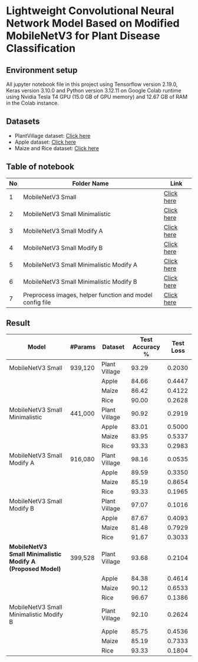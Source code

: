 # **Lightweight Convolutional Neural Network Model Based on Modified MobileNetV3 for Plant Disease Classification**
## **Environment setup** 
All jupyter notebook file in this project using Tensorflow version 2.19.0, Keras version 3.10.0 and Python version 3.12.11 on Google Colab runtime using Nvidia Tesla T4 GPU (15.0 GB of GPU memory) and 12.67 GB of RAM in the Colab instance.
## **Datasets**
* PlantVillage dataset: <a href="https://www.kaggle.com/datasets/emmarex/plantdisease">Click here</a>
* Apple dataset: <a href="https://www.kaggle.com/competitions/plant-pathology-2020-fgvc7/data">Click here</a> 
* Maize and Rice dataset: <a href="https://data.mendeley.com/datasets/6nv7gt2636/1">Click here</a>
## **Table of notebook**
| No    | Folder Name                                    | Link      |
|-------|----------------------------------------------|-----------|
| 1     | MobileNetV3 Small                    | <a href="https://github.com/yanapatt/Lightweight-Convolutional-Neural-Network-Model-Based-on-Modiied-MobileNetV3-for-Plant-Disease/tree/main/Colab/MBNv3S">Click here</a>  |
| 2     | MobileNetV3 Small Minimalistic                                | <a href="https://github.com/yanapatt/Lightweight-Convolutional-Neural-Network-Model-Based-on-Modiied-MobileNetV3-for-Plant-Disease/tree/main/Colab/MBNv3S_Mini">Click here</a>  |
| 3     | MobileNetV3 Small Modify A                                | <a href="https://github.com/yanapatt/Lightweight-Convolutional-Neural-Network-Model-Based-on-Modiied-MobileNetV3-for-Plant-Disease/tree/main/Colab/MBNv3S_Modify_A">Click here</a>  |
| 4     | MobileNetV3 Small Modify B                                | <a href="https://github.com/yanapatt/Lightweight-Convolutional-Neural-Network-Model-Based-on-Modiied-MobileNetV3-for-Plant-Disease/tree/main/Colab/MBNv3S_Modify_B">Click here</a>  |
| 5     | MobileNetV3 Small Minimalistic Modify A                                | <a href="https://github.com/yanapatt/Lightweight-Convolutional-Neural-Network-Model-Based-on-Modiied-MobileNetV3-for-Plant-Disease/tree/main/Colab/MBNv3S_Mini_Modify_A">Click here</a>  |
| 6     | MobileNetV3 Small Minimalistic Modify B                                | <a href="https://github.com/yanapatt/Lightweight-Convolutional-Neural-Network-Model-Based-on-Modiied-MobileNetV3-for-Plant-Disease/tree/main/Colab/MBNv3S_Mini_Modify_B">Click here</a>  |
| 7     | Preprocess images, helper function and model config file                               | <a href="https://github.com/yanapatt/Lightweight-Convolutional-Neural-Network-Model-Based-on-Modiied-MobileNetV3-for-Plant-Disease/tree/main/Colab">Click here</a>  |
## **Result**
| Model                                      | #Params   | Dataset       | Test Accuracy % | Test Loss |
|--------------------------------------------|-----------|---------------|-----------------|-----------|
| MobileNetV3 Small                          | 939,120   | Plant Village | 93.29           | 0.2030    |
|                                            |           | Apple         | 84.66           | 0.4447    |
|                                            |           | Maize         | 86.42           | 0.4122    |
|                                            |           | Rice          | 90.00           | 0.2628    |
| MobileNetV3 Small Minimalistic             | 441,000   | Plant Village | 90.92           | 0.2919    |
|                                            |           | Apple         | 83.01           | 0.5000    |
|                                            |           | Maize         | 83.95           | 0.5337    |
|                                            |           | Rice          | 93.33           | 0.2983    |
| MobileNetV3 Small Modify A                 | 916,080   | Plant Village | 98.16           | 0.0535    |
|                                            |           | Apple         | 89.59           | 0.3350    |
|                                            |           | Maize         | 85.19           | 0.8654    |
|                                            |           | Rice          | 93.33           | 0.1965    |
| MobileNetV3 Small Modify B                 |          | Plant Village | 97.07           | 0.1016    |
|                                            |           | Apple         | 87.67           | 0.4093    |
|                                            |           | Maize         | 81.48           | 0.7929    |
|                                            |           | Rice          | 91.67           | 0.3033    |
| **MobileNetV3 Small Minimalistic Modify A (Proposed Model)** | 399,528   | Plant Village | 93.68           | 0.2104    |
|                                            |           | Apple         | 84.38           | 0.4614    |
|                                            |           | Maize         | 90.12           | 0.6533    |
|                                            |           | Rice          | 96.67           | 0.1386    |
| MobileNetV3 Small Minimalistic Modify B    |          | Plant Village | 92.10           | 0.2624    |
|                                            |           | Apple         | 85.75           | 0.4536    |
|                                            |           | Maize         | 85.19           | 0.7333    |
|                                            |           | Rice          | 93.33           | 0.1804    |

